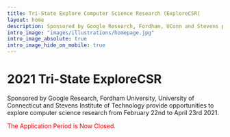 ```yaml
---
title: Tri-State Explore Computer Science Research (ExploreCSR)
layout: home
description: Sponsored by Google Research, Fordham, UConn and Stevens provide opportunities to explore computer science research.
intro_image: "images/illustrations/homepage.jpg"
intro_image_absolute: true
intro_image_hide_on_mobile: true
---
```


# 2021 Tri-State ExploreCSR

Sponsored by Google Research, Fordham University, University of Connecticut and Stevens Institute of Technology provide opportunities to explore computer science research from February 22nd to April 23rd 2021.

<span style="color:red">The Application Period is Now Closed.</span>
